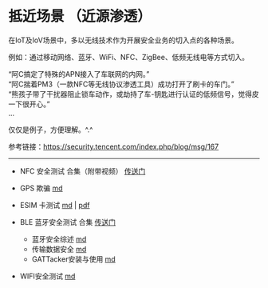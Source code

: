 # 抵近场景 （近源渗透）  
  
在IoT及IoV场景中，多以无线技术作为开展安全业务的切入点的各种场景。  
  
例如：通过移动网络、蓝牙、WiFi、NFC、ZigBee、低频无线电等方式切入。  
  
“阿C搞定了特殊的APN接入了车联网的内网。”  
“阿C揣着PM3（一款NFC等无线协议渗透工具）成功打开了刷卡的车门。”  
“熊孩子带了干扰器阻止锁车动作，或劫持了车-钥匙进行认证的低频信号，觉得皮一下很开心。”  
...  
  
仅仅是例子，方便理解。^.^  
  
参考链接：https://security.tencent.com/index.php/blog/msg/167  


---

- NFC 安全测试 合集（附带视频） [传送门](papers/2019Q4/nfc安全测试)  

- GPS 欺骗 [md](papers/2019Q4/gps欺骗/20201123_sdr_gps欺骗.md)  

- ESIM 卡测试 [md](papers/2019Q4/esim安全测试/ESIM卡测试.md) | [pdf](papers/2019Q4/esim安全测试/ESIM卡测试.pdf)  

- BLE 蓝牙安全测试 合集 [传送门](papers/2019Q4/BLE安全测试)  
    - 蓝牙安全综述 [md](papers/2019Q4/BLE安全测试/蓝牙安全测试.md)  
    - 传输数据安全 [md](papers/2019Q4/BLE安全测试/传输数据安全.md)  
    - GATTacker安装与使用 [md](papers/2019Q4/BLE安全测试/GATTacker安装与使用.md)  

- WIFI安全测试 [md](papers/2019Q4/BLE安全测试/wifi安全测试.md)
